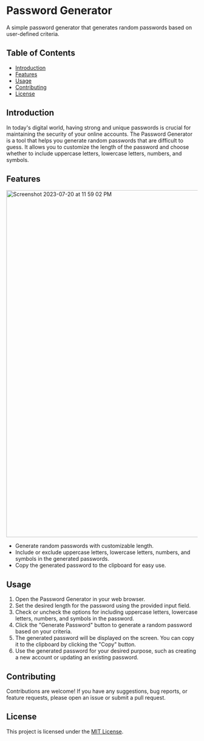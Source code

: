 # Password Generator

A simple password generator that generates random passwords based on user-defined criteria.

## Table of Contents

- [Introduction](#introduction)
- [Features](#features)
- [Usage](#usage)
- [Contributing](#contributing)
- [License](#license)

## Introduction

In today's digital world, having strong and unique passwords is crucial for maintaining the security of your online accounts. The Password Generator is a tool that helps you generate random passwords that are difficult to guess. It allows you to customize the length of the password and choose whether to include uppercase letters, lowercase letters, numbers, and symbols.

## Features


<img width="912" alt="Screenshot 2023-07-20 at 11 59 02 PM" src="https://github.com/Wei18889/Password-Generator-1.0/assets/137247865/65fd1296-0bd0-4c5d-ba23-b5f94e708e87">



- Generate random passwords with customizable length.
- Include or exclude uppercase letters, lowercase letters, numbers, and symbols in the generated passwords.
- Copy the generated password to the clipboard for easy use.

## Usage

1. Open the Password Generator in your web browser.
2. Set the desired length for the password using the provided input field.
3. Check or uncheck the options for including uppercase letters, lowercase letters, numbers, and symbols in the password.
4. Click the "Generate Password" button to generate a random password based on your criteria.
5. The generated password will be displayed on the screen. You can copy it to the clipboard by clicking the "Copy" button.
6. Use the generated password for your desired purpose, such as creating a new account or updating an existing password.

## Contributing

Contributions are welcome! If you have any suggestions, bug reports, or feature requests, please open an issue or submit a pull request.

## License

This project is licensed under the [MIT License](LICENSE).

